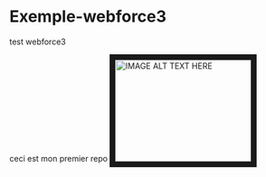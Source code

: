 # Exemple-webforce3
test webforce3

ceci est mon premier repo
<a href="http://www.youtube.com/watch?feature=player_embedded&v=https://www.youtube.com/watch?v=ZXSoSFzKd_4&ab_channel=FranceMusique
" target="_blank"><img src="http://img.youtube.com/vi/https://www.youtube.com/watch?v=ZXSoSFzKd_4&ab_channel=FranceMusique/0.jpg" 
alt="IMAGE ALT TEXT HERE" width="240" height="180" border="10" /></a>
